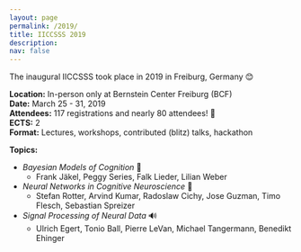 ```yaml
---
layout: page
permalink: /2019/
title: IICCSSS 2019
description:
nav: false
---
```


The inaugural IICCSSS took place in 2019 in Freiburg, Germany 😊

**Location:** In-person only at Bernstein Center Freiburg (BCF)  
**Date:** March 25 - 31, 2019  
**Attendees:** 117 registrations and nearly 80 attendees! 🎉  
**ECTS:** 2  
**Format:** Lectures, workshops, contributed (blitz) talks, hackathon

**Topics:**

- _Bayesian Models of Cognition_ 🧠
  - Frank Jäkel, Peggy Series, Falk Lieder, Lilian Weber
- _Neural Networks in Cognitive Neuroscience_ 🤖
  - Stefan Rotter, Arvind Kumar, Radoslaw Cichy, Jose Guzman, Timo Flesch, Sebastian Spreizer
- _Signal Processing of Neural Data_ 🔊
  - Ulrich Egert, Tonio Ball, Pierre LeVan, Michael Tangermann, Benedikt Ehinger
